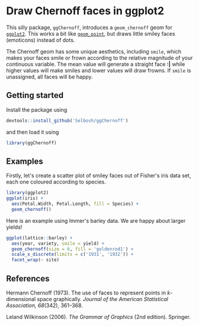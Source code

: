 # Draw Chernoff faces in ggplot2

This silly package, `ggChernoff`, introduces a `geom_chernoff` geom for [`ggplot2`](http://ggplot2.org).
This works a bit like [`geom_point`](http://docs.ggplot2.org/current/geom_point.html),
but draws little smiley faces (emoticons) instead of dots.

The Chernoff geom has some unique aesthetics, including `smile`,
which makes your faces smile or frown according to the relative magnitude of your continuous variable.
The mean value will generate a straight face **:|** while higher values will make smiles and lower values will draw frowns.
If `smile` is unassigned, all faces will be happy.

## Getting started

Install the package using
```r
devtools::install_github('Selbosh/ggChernoff')
```
and then load it using
```r
library(ggChernoff)
```

## Examples

Firstly, let's create a scatter plot of smiley faces out of Fisher's iris data set, each one coloured according to species.
```r
library(ggplot2)
ggplot(iris) +
  aes(Petal.Width, Petal.Length, fill = Species) +
  geom_chernoff()
```

Here is an example using Immer's barley data. We are happy about larger yields!
```r
ggplot(lattice::barley) +
  aes(year, variety, smile = yield) +
  geom_chernoff(size = 6, fill = 'goldenrod1') +
  scale_x_discrete(limits = c('1931', '1932')) +
  facet_wrap(~ site)
```

## References
Hermann Chernoff (1973).
The use of faces to represent points in *k*-dimensional space graphically.
*Journal of the American Statistical Association, 68*(342), 361–368.

Leland Wilkinson (2006).
*The Grammar of Graphics* (2nd edition).
Springer.
